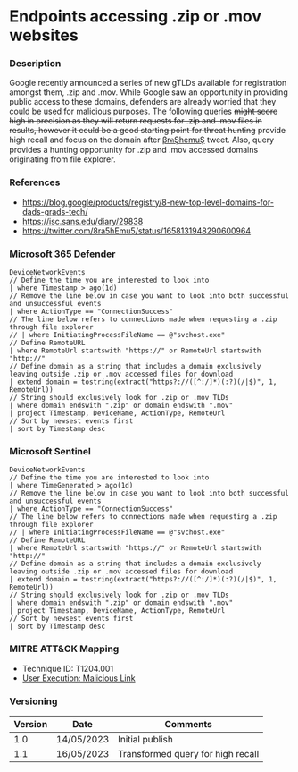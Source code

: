 # Endpoints accessing .zip or .mov websites

### Description

Google recently announced a series of new gTLDs available for registration amongst them, .zip and .mov. While Google saw an opportunity in providing public access to these domains, defenders are already worried that they could be used for malicious purposes. The following queries ~~might score high in precision as they will return requests for .zip and .mov files in results, however it could be a good starting point for threat hunting~~ provide high recall and focus on the domain after [βrคŞhemuŞ](https://twitter.com/8ra5hEmu5/status/1658131948290600964) tweet. Also, query provides a hunting opportunity for .zip and .mov accessed domains originating from file explorer.

### References
- https://blog.google/products/registry/8-new-top-level-domains-for-dads-grads-tech/
- https://isc.sans.edu/diary/29838
- https://twitter.com/8ra5hEmu5/status/1658131948290600964

### Microsoft 365 Defender
```
DeviceNetworkEvents
// Define the time you are interested to look into
| where Timestamp > ago(1d)
// Remove the line below in case you want to look into both successful and unsuccessful events
| where ActionType == "ConnectionSuccess"
// The line below refers to connections made when requesting a .zip through file explorer
// | where InitiatingProcessFileName == @"svchost.exe"
// Define RemoteURL
| where RemoteUrl startswith "https://" or RemoteUrl startswith "http://"
// Define domain as a string that includes a domain exclusively leaving outside .zip or .mov accessed files for download
| extend domain = tostring(extract("https?://([^:/]*)(:?)(/|$)", 1, RemoteUrl)) 
// String should exclusively look for .zip or .mov TLDs
| where domain endswith ".zip" or domain endswith ".mov"
| project Timestamp, DeviceName, ActionType, RemoteUrl
// Sort by newsest events first
| sort by Timestamp desc 
```

### Microsoft Sentinel
```
DeviceNetworkEvents
// Define the time you are interested to look into
| where TimeGenerated > ago(1d)
// Remove the line below in case you want to look into both successful and unsuccessful events
| where ActionType == "ConnectionSuccess"
// The line below refers to connections made when requesting a .zip through file explorer
// | where InitiatingProcessFileName == @"svchost.exe"
// Define RemoteURL
| where RemoteUrl startswith "https://" or RemoteUrl startswith "http://"
// Define domain as a string that includes a domain exclusively leaving outside .zip or .mov accessed files for download
| extend domain = tostring(extract("https?://([^:/]*)(:?)(/|$)", 1, RemoteUrl)) 
// String should exclusively look for .zip or .mov TLDs
| where domain endswith ".zip" or domain endswith ".mov"
| project Timestamp, DeviceName, ActionType, RemoteUrl
// Sort by newsest events first
| sort by Timestamp desc 
```

### MITRE ATT&CK Mapping
- Technique ID: T1204.001
- [User Execution: Malicious Link](https://attack.mitre.org/techniques/T1204/001/)

### Versioning
| Version       | Date          | Comments                          |
| ------------- |---------------| ----------------------------------|
| 1.0           | 14/05/2023    | Initial publish                   |
| 1.1           | 16/05/2023    | Transformed query for high recall |
